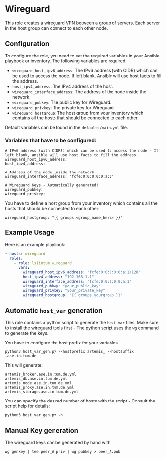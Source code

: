 # Wireguard

This role creates a wireguard VPN between a group of servers. Each server in the host group can connect to each other node.

## Configuration

To configure the role, you need to set the required variables in your Ansible playbook or inventory. The following variables are required:

- `wireguard_host_ipv6_address`: The IPv6 address (with CIDR) which can be used to access the node. If left blank, Ansible will use host facts to fill the address.
- `host_ipv4_address`: The IPv4 address of the host.
- `wireguard_interface_address`: The address of the node inside the network.
- `wireguard_pubkey`: The public key for Wireguard.
- `wireguard_privkey`: The private key for Wireguard.
- `wireguard_hostgroup`: The host group from your inventory which contains all the hosts that should be connected to each other.

Default variables can be found in the `defaults/main.yml` file.

### Variables that have to be configured:

```
# IPv6 address (with CIDR!) which can be used to access the node - If left blank, ansible will use host facts to fill the address.
wireguard_host_ipv6_address:
host_ipv4_address:

# Address of the node inside the network.
wireguard_interface_address: "fcfe:0:0:0:0:0:a:1"

# Wireguard Keys - Autmatically generated!
wireguard_pubkey: 
wireguard_privkey: 
```

You have to define a host group from your inventory which contains all the hosts that should be connected to each other:
```
wireguard_hostgroup: "{{ groups.<group_name_here> }}"
```

## Example Usage

Here is an example playbook:

```yaml
- hosts: wireguard
  roles:
    - role: ls1intum.wireguard
      vars:
        wireguard_host_ipv6_address: "fcfe:0:0:0:0:0:a:1/128"
        host_ipv4_address: "192.168.1.1"
        wireguard_interface_address: "fcfe:0:0:0:0:0:a:1"
        wireguard_pubkey: "your_public_key"
        wireguard_privkey: "your_private_key"
        wireguard_hostgroup: "{{ groups.yourgroup }}"
```

## Automatic `host_var` generation

This role contains a python script to generate the `host_var` files. Make sure to install the wireguard tools first - The python script uses the `wg` command to generate the keys.

You have to configure the host prefix for your variables.

```
python3 host_var_gen.py --hostprefix artemis_ --hostsuffix .ase.in.tum.de
```
This will generate:
```
artemis_broker.ase.in.tum.de.yml
artemis_db.ase.in.tum.de.yml
artemis_node.ase.in.tum.de.yml
artemis_proxy.ase.in.tum.de.yml
artemis_storage.ase.in.tum.de.yml
```

You can specify the desired number of hosts with the script - Consult the script help for details:

```
python3 host_var_gen.py -h
```

## Manual Key generation

The wireguard keys can be generated by hand with:
```
wg genkey | tee peer_A.priv | wg pubkey > peer_A.pub
```
